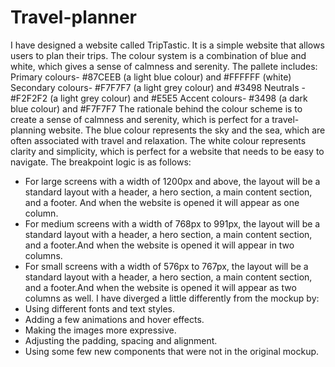 # Travel-planner
I have designed a website called TripTastic. It is a simple website that allows users to plan their trips. 
The colour system is a combination of blue and white, which gives a sense of calmness and serenity.
The pallete includes:
Primary colours- #87CEEB (a light blue colour) and #FFFFFF (white)
Secondary colours- #F7F7F7 (a light grey colour) and #3498
Neutrals - #F2F2F2 (a light grey colour) and #E5E5
Accent colours- #3498 (a dark blue colour) and #F7F7F7 
The rationale behind the colour scheme is to create a sense of calmness and serenity, which is perfect for
a travel-planning website. The blue colour represents the sky and the sea, which are often associated
with travel and relaxation. The white colour represents clarity and simplicity, which is perfect for a website that needs to be easy to navigate.
The breakpoint logic is as follows:
- For large screens with a width of 1200px and above, the layout will be a standard
layout with a header, a hero section, a main content section, and a footer. And when the website is opened it will appear as one column.
- For medium screens with a width of 768px to 991px, the layout will be a
standard layout with a header, a hero section, a main content section, and a footer.And when the website is opened it will appear in two columns.
- For small screens with a width of 576px to 767px, the layout will be a
standard layout with a header, a hero section, a main content section, and a footer.And when the website is opened it will appear as two columns as well.
I have diverged a little differently from the mockup by:
- Using different fonts and text styles.
- Adding a few animations and hover effects.
- Making the images more expressive.
- Adjusting the padding, spacing and alignment.
- Using some few new components that were not in the original mockup.

